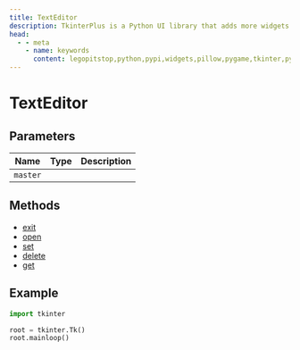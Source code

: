 ```yaml
---
title: TextEditor
description: TkinterPlus is a Python UI library that adds more widgets to Tkinter
head:
  - - meta
    - name: keywords
      content: legopitstop,python,pypi,widgets,pillow,pygame,tkinter,pythonpackage
---
```


# TextEditor

## Parameters

| Name     | Type | Description |
| -------- | ---- | ----------- |
| `master` |      |             |

## Methods

- [exit](#exit)
- [open](#open)
- [set](#set)
- [delete](#delete)
- [get](#get)

## Example

```py
import tkinter

root = tkinter.Tk()
root.mainloop()
```
